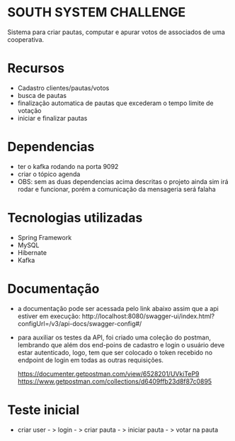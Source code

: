 # SOUTH SYSTEM CHALLENGE
Sistema para criar pautas, computar e apurar votos de associados de uma cooperativa.

# Recursos
- Cadastro clientes/pautas/votos
- busca de pautas
- finalização automatica de pautas que excederam o tempo limite de votação
- iniciar e finalizar pautas


# Dependencias

- ter o kafka rodando na porta 9092
- criar o tópico agenda
- OBS: sem as duas dependencias acima descritas o projeto ainda sim irá rodar e funcionar, porém a comunicação da mensageria será falaha

# Tecnologias utilizadas
- Spring Framework 
- MySQL
- Hibernate
- Kafka

# Documentação
- a documentação pode ser acessada pelo link abaixo assim que a api estiver em execução:
    http://localhost:8080/swagger-ui/index.html?configUrl=/v3/api-docs/swagger-config#/
 
 - para auxiliar os testes da API, foi criado uma coleção do postman, lembrando que além dos end-poins de cadastro e login o usuário deve estar autenticado, 
   logo, tem que ser colocado o token recebido no endpoint de login em todas as outras requisições.
   
   https://documenter.getpostman.com/view/6528201/UVkiTeP9
   https://www.getpostman.com/collections/d6409ffb23d8f87c0895
   

# Teste inicial

- criar user - > login - > criar pauta - > iniciar pauta - > votar na pauta
